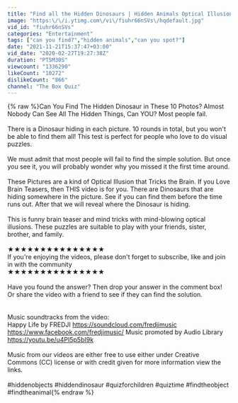 ```yaml
---
title: "Find all the Hidden Dinosaurs | Hidden Animals Optical Illusions | Genius Brain Teasers | Most FAIL"
image: "https:\/\/i.ytimg.com\/vi\/fiuhr66nSVs\/hqdefault.jpg"
vid_id: "fiuhr66nSVs"
categories: "Entertainment"
tags: ["can you find?","hidden animals","can you spot?"]
date: "2021-11-21T15:37:47+03:00"
vid_date: "2020-02-27T19:27:38Z"
duration: "PT5M30S"
viewcount: "1336290"
likeCount: "10272"
dislikeCount: "866"
channel: "The Box Quiz"
---
```

{% raw %}Can You Find The Hidden Dinosaur in These 10 Photos? Almost Nobody Can See All The Hidden Things, Can YOU? Most people fail.<br /><br />There is a Dinosaur hiding in each picture. 10 rounds in total, but you won't be able to find them all! This test is perfect for people who love to do visual puzzles.<br /><br />We must admit that most people will fail to find the simple solution. But once you see it, you will probably wonder why you missed it the first time around.<br /><br />These Pictures are a kind of Optical Illusion that Tricks the Brain. If you Love Brain Teasers, then THIS video is for you. There are Dinosaurs that are hiding somewhere in the picture. See if you can find them before the time runs out. After that we will reveal where the Dinosaur is hiding. <br /><br />This is funny brain teaser and mind tricks with mind-blowing optical illusions. These puzzles are suitable to play with your friends, sister, brother, and family.<br /><br />★★★★★★★★★★★★★★★<br />If you're enjoying the videos, please don't forget to subscribe, like and join in with the community<br />★★★★★★★★★★★★★★★<br /><br />Have you found the answer? Then drop your answer in the comment box! Or share the video with a friend to see if they can find the solution.<br /><br /><br />Music soundtracks from the video:<br />Happy Life by FREDJI <a rel="nofollow" target="blank" href="https://soundcloud.com/fredjimusic">https://soundcloud.com/fredjimusic</a> <a rel="nofollow" target="blank" href="https://www.facebook.com/fredjimusic/">https://www.facebook.com/fredjimusic/</a> Music promoted by Audio Library <a rel="nofollow" target="blank" href="https://youtu.be/u4PI5p5bI9k">https://youtu.be/u4PI5p5bI9k</a><br /><br />Music from our videos are either free to use either under Creative Commons (CC) license or with credit given for more information view the links.<br /><br />#hiddenobjects #hiddendinosaur #quizforchildren #quiztime #findtheobject #findtheanimal{% endraw %}
